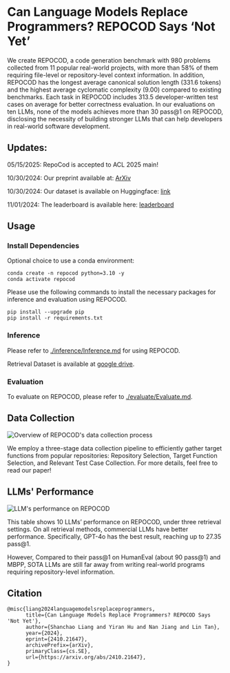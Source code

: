 # Can Language Models Replace Programmers? REPOCOD Says ‘Not Yet’

We create REPOCOD, a code generation benchmark with 980 problems collected from 11 popular real-world projects, with more than 58% of them requiring file-level or repository-level context information. In addition, REPOCOD has the longest average canonical solution length (331.6 tokens) and the highest average cyclomatic complexity (9.00) compared to existing benchmarks. Each task in REPOCOD includes 313.5 developer-written test cases on average for better correctness evaluation. In our evaluations on ten LLMs, none of the models achieves more than 30 pass@1 on REPOCOD, disclosing the necessity of building stronger LLMs that can help developers in real-world software development.

## Updates:
05/15/2025: RepoCod is accepted to ACL 2025 main!

10/30/2024: Our preprint available at: [ArXiv](https://arxiv.org/abs/2410.21647v1)

10/30/2024: Our dataset is available on Huggingface: [link](https://huggingface.co/datasets/lt-asset/REPOCOD)

11/01/2024: The leaderboard is available here: [leaderboard](https://lt-asset.github.io/REPOCOD/)
## Usage

### Install Dependencies
Optional choice to use a conda environment:
```
conda create -n repocod python=3.10 -y
conda activate repocod
```

Please use the following commands to install the necessary packages for inference and evaluation using REPOCOD.
```
pip install --upgrade pip
pip install -r requirements.txt
```

### Inference
Please refer to [./inference/Inference.md](./inference/Inference.md) for using REPOCOD.

Retrieval Dataset is available at [google drive](https://drive.google.com/drive/folders/1CCIMZaXbEidy4d7CeHmITna2v4d7GUl5?usp=sharing).
### Evaluation
To evaluate on REPOCOD, please refer to [./evaluate/Evaluate.md](./evaluate/Evaluate.md).

## Data Collection
![Overview of REPOCOD's data collection process](./resources/overview_repocod.png)

We employ a three-stage data collection pipeline to efficiently gather target functions from popular repositories: Repository Selection, Target Function Selection, and Relevant Test Case Collection. For more details, feel free to read our paper!

## LLMs' Performance
![LLM's performance on REPOCOD](./resources/main_result.png)

This table shows 10 LLMs’ performance on REPOCOD, under three retrieval settings. On all retrieval methods, commercial LLMs have better performance. Specifically, GPT-4o has the best result, reaching up to 27.35 pass@1. 

However,  Compared
to their pass@1 on HumanEval (about 90 pass@1) and MBPP, SOTA LLMs are still far
away from writing real-world programs requiring repository-level information.

## Citation

```
@misc{liang2024languagemodelsreplaceprogrammers,
      title={Can Language Models Replace Programmers? REPOCOD Says 'Not Yet'}, 
      author={Shanchao Liang and Yiran Hu and Nan Jiang and Lin Tan},
      year={2024},
      eprint={2410.21647},
      archivePrefix={arXiv},
      primaryClass={cs.SE},
      url={https://arxiv.org/abs/2410.21647}, 
}
```
